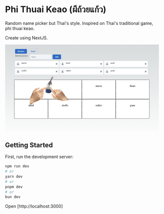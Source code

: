 # Phi Thuai Keao (ผีถ้วยแก้ว)

Random name picker but Thai's style. Inspired on Thai's traditional game, phi thuai keao.

Create using NextJS.

![alt text](https://github.com/ganinw13120/phi-thuai-kaeo/blob/main/example.png?raw=true)


## Getting Started

First, run the development server:

```bash
npm run dev
# or
yarn dev
# or
pnpm dev
# or
bun dev
```

Open [http://localhost:3000]
